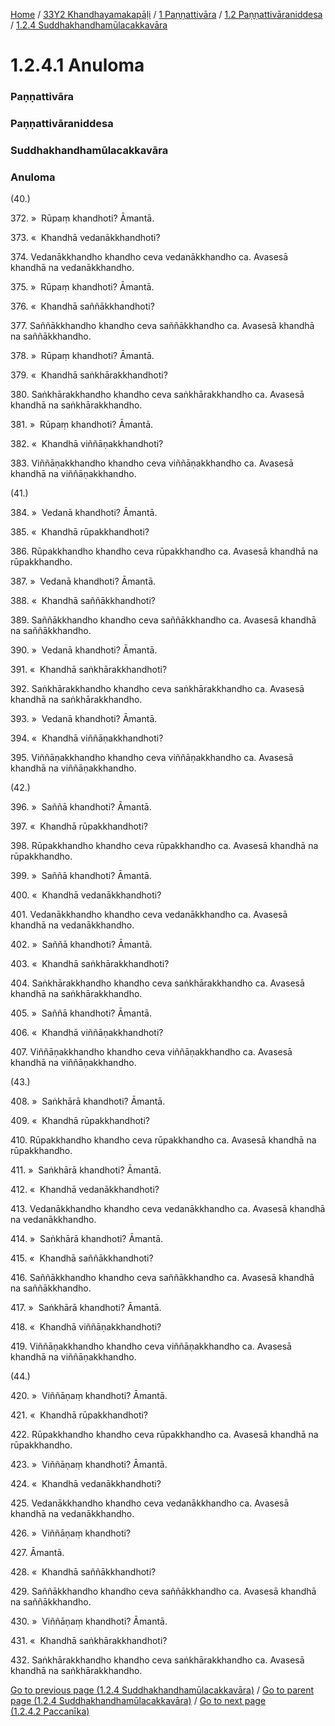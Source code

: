 
[Home](/) / [33Y2 Khandhayamakapāḷi](../../../../33Y2.md) / [1 Paṇṇattivāra](../../../1.md) / [1.2 Paṇṇattivāraniddesa](../../1.2.md) / [1.2.4 Suddhakhandhamūlacakkavāra](../1.2.4.md)

# 1.2.4.1 Anuloma

### Paṇṇattivāra

### Paṇṇattivāraniddesa

### Suddhakhandhamūlacakkavāra

### Anuloma

(40.)

372\. »  Rūpaṃ khandhoti? Āmantā.

373\. «  Khandhā vedanākkhandhoti?

374\. Vedanākkhandho khandho ceva vedanākkhandho ca. Avasesā khandhā na vedanākkhandho.

375\. »  Rūpaṃ khandhoti? Āmantā.

376\. «  Khandhā saññākkhandhoti?

377\. Saññākkhandho khandho ceva saññākkhandho ca. Avasesā khandhā na saññākkhandho.

378\. »  Rūpaṃ khandhoti? Āmantā.

379\. «  Khandhā saṅkhārakkhandhoti?

380\. Saṅkhārakkhandho khandho ceva saṅkhārakkhandho ca. Avasesā khandhā na saṅkhārakkhandho.

381\. »  Rūpaṃ khandhoti? Āmantā.

382\. «  Khandhā viññāṇakkhandhoti?

383\. Viññāṇakkhandho khandho ceva viññāṇakkhandho ca. Avasesā khandhā na viññāṇakkhandho.

(41.)

384\. »  Vedanā khandhoti? Āmantā.

385\. «  Khandhā rūpakkhandhoti?

386\. Rūpakkhandho khandho ceva rūpakkhandho ca. Avasesā khandhā na rūpakkhandho.

387\. »  Vedanā khandhoti? Āmantā.

388\. «  Khandhā saññākkhandhoti?

389\. Saññākkhandho khandho ceva saññākkhandho ca. Avasesā khandhā na saññākkhandho.

390\. »  Vedanā khandhoti? Āmantā.

391\. «  Khandhā saṅkhārakkhandhoti?

392\. Saṅkhārakkhandho khandho ceva saṅkhārakkhandho ca. Avasesā khandhā na saṅkhārakkhandho.

393\. »  Vedanā khandhoti? Āmantā.

394\. «  Khandhā viññāṇakkhandhoti?

395\. Viññāṇakkhandho khandho ceva viññāṇakkhandho ca. Avasesā khandhā na viññāṇakkhandho.

(42.)

396\. »  Saññā khandhoti? Āmantā.

397\. «  Khandhā rūpakkhandhoti?

398\. Rūpakkhandho khandho ceva rūpakkhandho ca. Avasesā khandhā na rūpakkhandho.

399\. »  Saññā khandhoti? Āmantā.

400\. «  Khandhā vedanākkhandhoti?

401\. Vedanākkhandho khandho ceva vedanākkhandho ca. Avasesā khandhā na vedanākkhandho.

402\. »  Saññā khandhoti? Āmantā.

403\. «  Khandhā saṅkhārakkhandhoti?

404\. Saṅkhārakkhandho khandho ceva saṅkhārakkhandho ca. Avasesā khandhā na saṅkhārakkhandho.

405\. »  Saññā khandhoti? Āmantā.

406\. «  Khandhā viññāṇakkhandhoti?

407\. Viññāṇakkhandho khandho ceva viññāṇakkhandho ca. Avasesā khandhā na viññāṇakkhandho.

(43.)

408\. »  Saṅkhārā khandhoti? Āmantā.

409\. «  Khandhā rūpakkhandhoti?

410\. Rūpakkhandho khandho ceva rūpakkhandho ca. Avasesā khandhā na rūpakkhandho.

411\. »  Saṅkhārā khandhoti? Āmantā.

412\. «  Khandhā vedanākkhandhoti?

413\. Vedanākkhandho khandho ceva vedanākkhandho ca. Avasesā khandhā na vedanākkhandho.

414\. »  Saṅkhārā khandhoti? Āmantā.

415\. «  Khandhā saññākkhandhoti?

416\. Saññākkhandho khandho ceva saññākkhandho ca. Avasesā khandhā na saññākkhandho.

417\. »  Saṅkhārā khandhoti? Āmantā.

418\. «  Khandhā viññāṇakkhandhoti?

419\. Viññāṇakkhandho khandho ceva viññāṇakkhandho ca. Avasesā khandhā na viññāṇakkhandho.

(44.)

420\. »  Viññāṇaṃ khandhoti? Āmantā.

421\. «  Khandhā rūpakkhandhoti?

422\. Rūpakkhandho khandho ceva rūpakkhandho ca. Avasesā khandhā na rūpakkhandho.

423\. »  Viññāṇaṃ khandhoti? Āmantā.

424\. «  Khandhā vedanākkhandhoti?

425\. Vedanākkhandho khandho ceva vedanākkhandho ca. Avasesā khandhā na vedanākkhandho.

426\. »  Viññāṇaṃ khandhoti?

427\. Āmantā.

428\. «  Khandhā saññākkhandhoti?

429\. Saññākkhandho khandho ceva saññākkhandho ca. Avasesā khandhā na saññākkhandho.

430\. »  Viññāṇaṃ khandhoti? Āmantā.

431\. «  Khandhā saṅkhārakkhandhoti?

432\. Saṅkhārakkhandho khandho ceva saṅkhārakkhandho ca. Avasesā khandhā na saṅkhārakkhandho.

[Go to previous page (1.2.4 Suddhakhandhamūlacakkavāra)](../1.2.4.md) / [Go to parent page (1.2.4 Suddhakhandhamūlacakkavāra)](../1.2.4.md) / [Go to next page (1.2.4.2 Paccanīka)](1.2.4.2.md)


